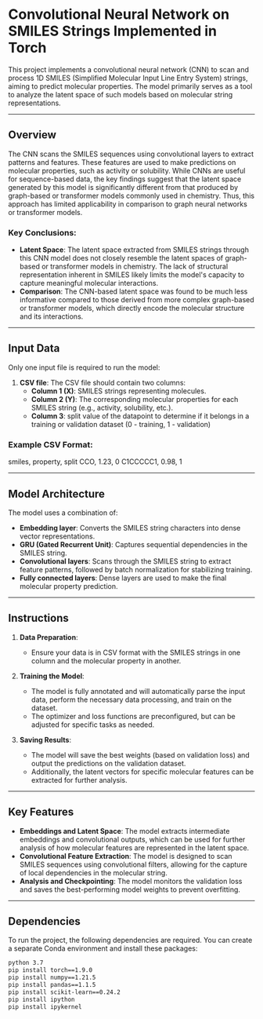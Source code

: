 # Convolutional Neural Network on SMILES Strings Implemented in Torch

This project implements a convolutional neural network (CNN) to scan and 
process 1D SMILES (Simplified Molecular Input Line Entry System) strings, 
aiming to predict molecular properties. The model primarily serves as a tool 
to analyze the latent space of such models based on molecular string 
representations.

---

## Overview

The CNN scans the SMILES sequences using convolutional layers to extract 
patterns and features. These features are used to make predictions on 
molecular properties, such as activity or solubility. While CNNs are useful 
for sequence-based data, the key findings suggest that the latent space 
generated by this model is significantly different from that produced by 
graph-based or transformer models commonly used in chemistry. Thus, this 
approach has limited applicability in comparison to graph neural networks or 
transformer models.

### Key Conclusions:

- **Latent Space**: The latent space extracted from SMILES strings through 
  this CNN model does not closely resemble the latent spaces of graph-based 
  or transformer models in chemistry. The lack of structural representation 
  inherent in SMILES likely limits the model's capacity to capture meaningful 
  molecular interactions.
- **Comparison**: The CNN-based latent space was found to be much less 
  informative compared to those derived from more complex graph-based or 
  transformer models, which directly encode the molecular structure and its 
  interactions.

---

## Input Data

Only one input file is required to run the model:

1. **CSV file**: The CSV file should contain two columns:
   - **Column 1 (X)**: SMILES strings representing molecules.
   - **Column 2 (Y)**: The corresponding molecular properties for each SMILES 
     string (e.g., activity, solubility, etc.).
   - **Column 3**: split value of the datapoint to determine if it belongs in a 
     training or validation dataset (0 - training, 1 - validation)

### Example CSV Format:

smiles, property, split
CCO, 1.23, 0
C1CCCCC1, 0.98, 1


---

## Model Architecture

The model uses a combination of:
- **Embedding layer**: Converts the SMILES string characters into dense 
  vector representations.
- **GRU (Gated Recurrent Unit)**: Captures sequential dependencies in the 
  SMILES string.
- **Convolutional layers**: Scans through the SMILES string to extract 
  feature patterns, followed by batch normalization for stabilizing training.
- **Fully connected layers**: Dense layers are used to make the final 
  molecular property prediction.

---

## Instructions

1. **Data Preparation**: 
   - Ensure your data is in CSV format with the SMILES strings in one column 
     and the molecular property in another.

2. **Training the Model**:
   - The model is fully annotated and will automatically parse the input 
     data, perform the necessary data processing, and train on the dataset.
   - The optimizer and loss functions are preconfigured, but can be adjusted 
     for specific tasks as needed.

3. **Saving Results**:
   - The model will save the best weights (based on validation loss) and 
     output the predictions on the validation dataset.
   - Additionally, the latent vectors for specific molecular features can be 
     extracted for further analysis.

---

## Key Features

- **Embeddings and Latent Space**: The model extracts intermediate embeddings 
  and convolutional outputs, which can be used for further analysis of how 
  molecular features are represented in the latent space.
- **Convolutional Feature Extraction**: The model is designed to scan SMILES 
  sequences using convolutional filters, allowing for the capture of local 
  dependencies in the molecular string.
- **Analysis and Checkpointing**: The model monitors the validation loss and 
  saves the best-performing model weights to prevent overfitting.

---

## Dependencies

To run the project, the following dependencies are required. You can create 
a separate Conda environment and install these packages:

```bash
python 3.7
pip install torch==1.9.0
pip install numpy==1.21.5
pip install pandas==1.1.5
pip install scikit-learn==0.24.2
pip install ipython
pip install ipykernel
